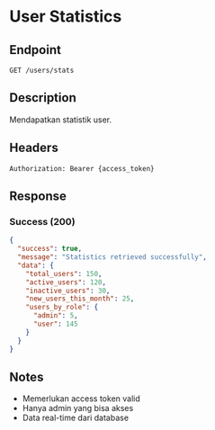 # User Statistics

## Endpoint
`GET /users/stats`

## Description
Mendapatkan statistik user.

## Headers
```
Authorization: Bearer {access_token}
```

## Response
### Success (200)
```json
{
  "success": true,
  "message": "Statistics retrieved successfully",
  "data": {
    "total_users": 150,
    "active_users": 120,
    "inactive_users": 30,
    "new_users_this_month": 25,
    "users_by_role": {
      "admin": 5,
      "user": 145
    }
  }
}
```

## Notes
- Memerlukan access token valid
- Hanya admin yang bisa akses
- Data real-time dari database